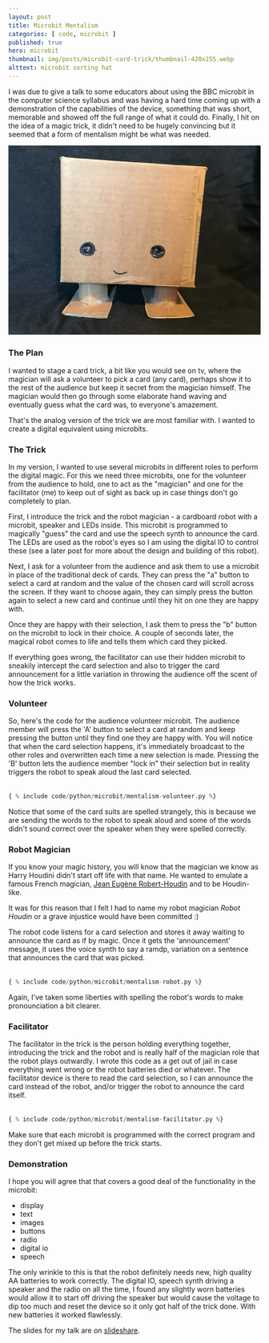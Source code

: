 ```yaml
---
layout: post
title: Microbit Mentalism
categories: [ code, microbit ]
published: true
hero: microbit
thumbnail: img/posts/microbit-card-trick/thumbnail-420x255.webp
alttext: microbit sorting hat
---
```


I was due to give a talk to some educators about using the BBC microbit in the computer science syllabus and was having a hard time coming up with a demonstration of the capabilities of the device, something that was short, memorable and showed off the full range of what it could do. Finally, I hit on the idea of a magic trick, it didn't need to be hugely convincing but it seemed that a form of mentalism might be what was needed.

![robot](/img/posts/microbit-card-trick/robot.webp)

### The Plan

I wanted to stage a card trick, a bit like you would see on tv, where the magician will ask a volunteer to pick a card (any card), perhaps show it to the rest of the audience but keep it secret from the magician himself. The magician would then go through some elaborate hand waving and eventually guess what the card was, to everyone's amazement.

That's the analog version of the trick we are most familiar with. I wanted to create a digital equivalent using microbits.

### The Trick

In my version, I wanted to use several microbits in different roles to perform the digital magic. For this we need three microbits, one for the volunteer from the audience to hold, one to act as the "magician" and one for the facilitator (me) to keep out of sight as back up in case things don't go completely to plan.

First, I introduce the trick and the robot magician - a cardboard robot with a microbit, speaker and LEDs inside. This microbit is programmed to magically "guess" the card and use the speech synth to announce the card. The LEDs are used as the robot's eyes so I am using the digital IO to control these (see a later post for more about the design and building of this robot).

Next, I ask for a volunteer from the audience and ask them to use a microbit in place of the traditional deck of cards. They can press the "a" button to select a card at random and the value of the chosen card will scroll across the screen. If they want to choose again, they can simply press the button again to select a new card and continue until they hit on one they are happy with.

Once they are happy with their selection, I ask them to press the "b" button on the microbit to lock in their choice. A couple of seconds later, the magical robot comes to life and tells them which card they picked.

If everything goes wrong, the facilitator can use their hidden microbit to sneakily intercept the card selection and also to trigger the card announcement for a little variation in throwing the audience off the scent of how the trick works.

### Volunteer

So, here's the code for the audience volunteer microbit. The audience member will press the 'A' button to select a card at random and keep pressing the button until they find one they 
are happy with. You will notice that when the card selection happens, it's immediately broadcast to the other roles and overwritten each time a new selection is made. Pressing the 'B' button lets the audience member "lock in" their selection but in reality triggers the robot to speak aloud the last card selected.

```python

{ % include code/python/microbit/mentalism-volunteer.py %}

```

Notice that some of the card suits are spelled strangely, this is because we are sending the words to the robot to speak aloud and some of the words didn't sound correct over the speaker when they were spelled correctly.


### Robot Magician

If you know your magic history, you will know that the magician we know as Harry Houdini didn't start off life with that name. He wanted to emulate a famous French magician, <a href="https://en.wikipedia.org/wiki/Jean_Eug%C3%A8ne_Robert-Houdin">Jean Eugène Robert-Houdin</a> and to be Houdin-like.

It was for this reason that I felt I had to name my robot magician *Robot Houdin* or a grave injustice would have been committed :)

The robot code listens for a card selection and stores it away waiting to announce the card as if by magic. Once it gets the 'announcement' message, it uses the voice synth to say a ramdp, variation on a sentence that announces the card that was picked.

```python

{ % include code/python/microbit/mentalism-robot.py %}

```

Again, I've taken some liberties with spelling the robot's words to make pronounciation a bit clearer. 


### Facilitator

The facilitator in the trick is the person holding everything together, introducing the trick and the robot and is really half of the magician role that the robot plays outwardly. I wrote this code as a get out of jail in case everything went wrong or the robot batteries died or whatever. The facilitator device is there to read the card selection, so I can announce the card instead of the robot, and/or trigger the robot to announce the card itself.

```python

{ % include code/python/microbit/mentalism-facilitator.py %}

```

Make sure that each microbit is programmed with the correct program and they don't get mixed up before the trick starts. 


### Demonstration

I hope you will agree that that covers a good deal of the functionality in the microbit:

* display
* text
* images
* buttons
* radio
* digital io
* speech

The only wrinkle to this is that the robot definitely needs new, high quality AA batteries to work correctly. The digital IO, speech synth driving a speaker and the radio on all the time, I found any slightly worn batteries would allow it to start off driving the speaker but would cause the voltage to dip too much and reset the device so it only got half of the trick done. With new batteries it worked flawlessly.

The slides for my talk are on <a href="https://www.slideshare.net/deejaygraham/physical-computing-91152232">slideshare</a>.
